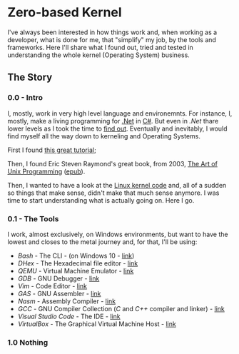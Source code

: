 # Zero-based Kernel

I've always been interested in how things work and, when working as a developer, what is done for me, that "simplify" my job, by the tools and frameworks. Here I'll share what I found out, tried and tested in understanding the whole kernel (Operating System) business.

## The Story

### 0.0 - Intro

I, mostly, work in very high level language and environemnts. For instance, I, mostly, make a living programming for [.Net](https://www.microsoft.com/net) in [C#](https://docs.microsoft.com/en-us/dotnet/csharp/). But even in *.Net* thare lower levels as I took the time to [find out](http://babil.bigsbyspot.org/). Eventually and inevitably, I would find myself all the way down to kerneling and Operating Systems. 

First I found [this great tutorial](https://github.com/cfenollosa/os-tutorial);

Then, I found Eric Steven Raymond's great book, from 2003, [The Art of Unix Programming](http://www.catb.org/esr/writings/taoup/html/index.html) ([epub](https://github.com/bjut-hz/E-Books/blob/master/linux/Eric%20S.%20Raymond-The%20Art%20of%20UNIX%20Programming-Addison-Wesley%20Professional%20(2003).epub)).

Then, I wanted to have a look at the [Linux kernel code](https://github.com/torvalds/linux) and, all of a sudden so things that make sense, didn't make that much sense anymore. I was time to start understanding what is actually going on. Here I go.

### 0.1 - The Tools

I work, almost exclusively, on Windows environments, but want to have the lowest and closes to the metal journey and, for that, I'll be using:

- *Bash* - The CLI - (on Windows 10 - [link](https://tutorials.ubuntu.com/tutorial/tutorial-ubuntu-on-windows#0))
- *DHex* - The Hexadecimal file editor - [link](http://www.dettus.net/dhex/)
- *QEMU* - Virtual Machine Emulator - [link](https://www.qemu.org/)
- *GDB* - GNU Debugger - [link](https://www.gnu.org/software/gdb/)
- *Vim* - Code Editor - [link](https://www.vim.org/)
- *GAS* - GNU Assembler - [link](http://tigcc.ticalc.org/doc/gnuasm.html)
- *Nasm* - Assembly Compiler - [link](https://www.nasm.us/)
- *GCC* - GNU Compiler Collection (*C* and *C++* compiler and linker) - [link](https://gcc.gnu.org/)
- *Visual Studio Code* - The IDE - [link](https://code.visualstudio.com/)
- *VirtualBox* - The Graphical Virtual Machine Host - [link](https://www.virtualbox.org/)

### 1.0 Nothing


